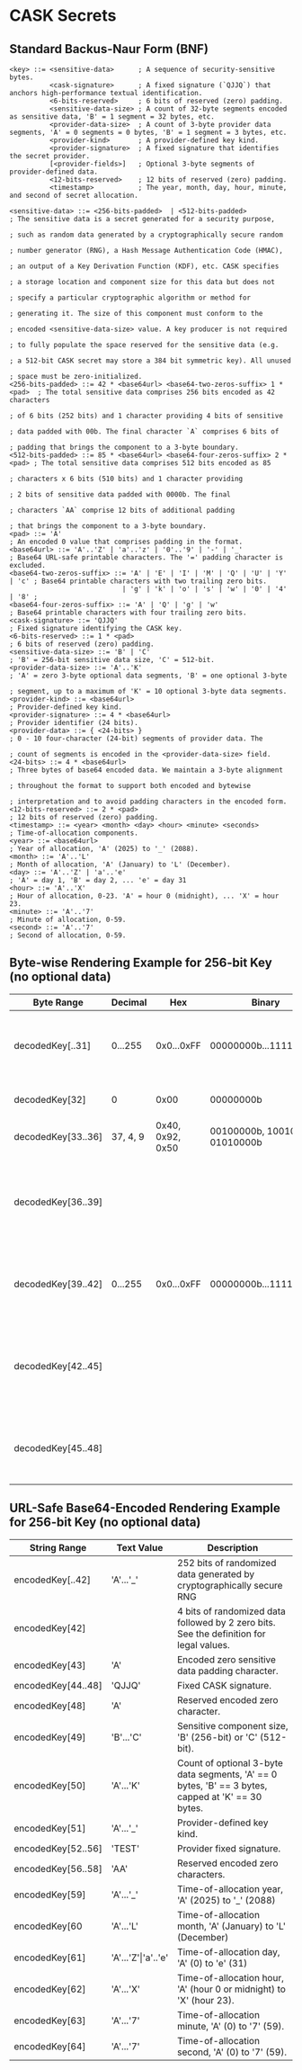# CASK Secrets
## Standard Backus-Naur Form (BNF)
```
<key> ::= <sensitive-data>      ; A sequence of security-sensitive bytes.
          <cask-signature>      ; A fixed signature (`QJJQ`) that anchors high-performance textual identification.
          <6-bits-reserved>     ; 6 bits of reserved (zero) padding.
          <sensitive-data-size> ; A count of 32-byte segments encoded as sensitive data, 'B' = 1 segment = 32 bytes, etc.
          <provider-data-size>  ; A count of 3-byte provider data segments, 'A' = 0 segments = 0 bytes, 'B' = 1 segment = 3 bytes, etc.
          <provider-kind>       ; A provider-defined key kind.
          <provider-signature>  ; A fixed signature that identifies the secret provider.
          [<provider-fields>]   ; Optional 3-byte segments of provider-defined data.
          <12-bits-reserved>    ; 12 bits of reserved (zero) padding.
          <timestamp>           ; The year, month, day, hour, minute, and second of secret allocation.
 
<sensitive-data> ::= <256-bits-padded>  | <512-bits-padded>                 ; The sensitive data is a secret generated for a security purpose,
                                                                            ; such as random data generated by a cryptographically secure random
                                                                            ; number generator (RNG), a Hash Message Authentication Code (HMAC),
                                                                            ; an output of a Key Derivation Function (KDF), etc. CASK specifies
                                                                            ; a storage location and component size for this data but does not
                                                                            ; specify a particular cryptographic algorithm or method for
                                                                            ; generating it. The size of this component must conform to the
                                                                            ; encoded <sensitive-data-size> value. A key producer is not required
                                                                            ; to fully populate the space reserved for the sensitive data (e.g. 
                                                                            ; a 512-bit CASK secret may store a 384 bit symmetric key). All unused
                                                                            ; space must be zero-initialized.
<256-bits-padded> ::= 42 * <base64url> <base64-two-zeros-suffix> 1 * <pad>  ; The total sensitive data comprises 256 bits encoded as 42 characters
                                                                            ; of 6 bits (252 bits) and 1 character providing 4 bits of sensitive
                                                                            ; data padded with 00b. The final character `A` comprises 6 bits of
                                                                            ; padding that brings the component to a 3-byte boundary.
<512-bits-padded> ::= 85 * <base64url> <base64-four-zeros-suffix> 2 * <pad> ; The total sensitive data comprises 512 bits encoded as 85
                                                                            ; characters x 6 bits (510 bits) and 1 character providing
                                                                            ; 2 bits of sensitive data padded with 0000b. The final 
                                                                            ; characters `AA` comprise 12 bits of additional padding
                                                                            ; that brings the component to a 3-byte boundary.
<pad> ::= 'A'                                                               ; An encoded 0 value that comprises padding in the format.
<base64url> ::= 'A'..'Z' | 'a'..'z' | '0'..'9' | '-' | '_'                  ; Base64 URL-safe printable characters. The '=' padding character is excluded.
<base64-two-zeros-suffix> ::= 'A' | 'E' | 'I' | 'M' | 'Q' | 'U' | 'Y' | 'c' ; Base64 printable characters with two trailing zero bits.
                            | 'g' | 'k' | 'o' | 's' | 'w' | '0' | '4' | '8' ;
<base64-four-zeros-suffix> ::= 'A' | 'Q' | 'g' | 'w'                        ; Base64 printable characters with four trailing zero bits.
<cask-signature> ::= 'QJJQ'                                                 ; Fixed signature identifying the CASK key.
<6-bits-reserved> ::= 1 * <pad>                                             ; 6 bits of reserved (zero) padding.
<sensitive-data-size> ::= 'B' | 'C'                                         ; 'B' = 256-bit sensitive data size, 'C' = 512-bit.
<provider-data-size> ::= 'A'..'K'                                           ; 'A' = zero 3-byte optional data segments, 'B' = one optional 3-byte
                                                                            ; segment, up to a maximum of 'K' = 10 optional 3-byte data segments.
<provider-kind> ::= <base64url>                                             ; Provider-defined key kind.
<provider-signature> ::= 4 * <base64url>                                    ; Provider identifier (24 bits).
<provider-data> ::= { <24-bits> }                                           ; 0 - 10 four-character (24-bit) segments of provider data. The 
                                                                            ; count of segments is encoded in the <provider-data-size> field.
<24-bits> ::= 4 * <base64url>                                               ; Three bytes of base64 encoded data. We maintain a 3-byte alignment
                                                                            ; throughout the format to support both encoded and bytewise
                                                                            ; interpretation and to avoid padding characters in the encoded form.
<12-bits-reserved> ::= 2 * <pad>                                            ; 12 bits of reserved (zero) padding.
<timestamp> ::= <year> <month> <day> <hour> <minute> <seconds>              ; Time-of-allocation components.
<year> ::= <base64url>                                                      ; Year of allocation, 'A' (2025) to '_' (2088).
<month> ::= 'A'..'L'                                                        ; Month of allocation, 'A' (January) to 'L' (December).
<day> ::= 'A'..'Z' | 'a'..'e'                                               ; 'A' = day 1, 'B' = day 2, ... 'e' = day 31
<hour> ::= 'A'..'X'                                                         ; Hour of allocation, 0-23. 'A' = hour 0 (midnight), ... 'X' = hour 23.
<minute> ::= 'A'..'7'                                                       ; Minute of allocation, 0-59.
<second> ::= 'A'..'7'                                                       ; Second of allocation, 0-59.
```

## Byte-wise Rendering Example for 256-bit Key (no optional data)
|Byte Range|Decimal|Hex|Binary|Description|
|-|-|-|-|-|
|decodedKey[..31]|0...255|0x0...0xFF|00000000b...11111111b|256 bits of sensitive data produced by a cryptographically secure RNG, an HMAC, etc.|
|decodedKey[32]|0|0x00|00000000b| 8 bits of reserved padding.
|decodedKey[33..36]| 37, 4, 9  |0x40, 0x92, 0x50| 00100000b, 10010010b, 01010000b | Decoded 'QJJQ' signature.
|decodedKey[36..39]||||The value 0, sensitive data size, optional-data-size, and provider key kind encoded in 4 six-bit segments.
|decodedKey[39..42]|0...255|0x0...0xFF|00000000b...11111111b| Provider signature, e.g. , '0x4c', '0x44', '0x93' (base64-encoded as 'TEST')
|decodedKey[42..45]||||The value  0, the value 0, the allocation timestamp year, and timestamp month encoded in 4 six-bit segments.
|decodedKey[45..48]||||The allocation timestamp day, hour, minute, and second encoded in 4 six-bit segments.

## URL-Safe Base64-Encoded Rendering Example for 256-bit Key (no optional data)
|String Range|Text Value|Description|
|-|-|-|
|encodedKey[..42] | 'A'...'_' | 252 bits of randomized data generated by cryptographically secure RNG
|encodedKey[42] | <base64-two-zeros-suffix> | 4 bits of randomized data followed by 2 zero bits. See the <base64-two-zeros-suffix> definition for legal values.
|encodedKey[43] | 'A' | Encoded zero sensitive data padding character.
|encodedKey[44..48]|'QJJQ'| Fixed CASK signature.
|encodedKey[48] | 'A' | Reserved encoded zero character.
|encodedKey[49]|'B'...'C'| Sensitive component size, 'B' (256-bit) or 'C' (512-bit).
|encodedKey[50]|'A'...'K'| Count of optional 3-byte data segments, 'A' == 0 bytes, 'B' == 3 bytes, capped at 'K' == 30 bytes.
|encodedKey[51]|'A'...'_'| Provider-defined key kind.
|encodedKey[52..56]|'TEST'| Provider fixed signature.
|encodedKey[56..58] | 'AA' | Reserved encoded zero characters.
|encodedKey[59]|'A'...'_'| Time-of-allocation year, 'A' (2025) to '_' (2088)|
|encodedKey[60|'A'...'L'| Time-of-allocation month, 'A' (January) to 'L' (December)|
|encodedKey[61]|'A'...'Z'\|'a'..'e'| Time-of-allocation day, 'A' (0) to 'e' (31)|
|encodedKey[62]|'A'...'X'| Time-of-allocation hour, 'A' (hour 0 or midnight) to 'X' (hour 23).
|encodedKey[63]|'A'...'7'| Time-of-allocation minute, 'A' (0) to '7' (59).
|encodedKey[64]|'A'...'7'| Time-of-allocation second, 'A' (0) to '7' (59).
```
